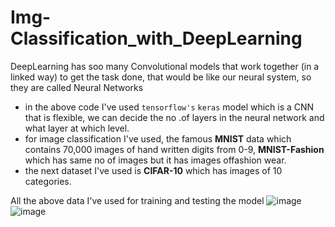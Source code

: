 # Img-Classification_with_DeepLearning
DeepLearning has soo many Convolutional models that work together (in a linked way) to get the task done, that would be like our neural system, so they are called Neural Networks
- in the above code I've used  `tensorflow's` `keras` model which is a CNN that is flexible, we can decide the no .of layers in the neural network and what layer at which level.
- for image classification I've used, the famous **MNIST** data which contains 70,000 images of hand written digits from 0-9, **MNIST-Fashion** which has same no of images but it has images offashion wear.
- the next dataset I've used is **CIFAR-10** which has images of 10 categories.

All the above data I've used for training and testing the model
![image](https://github.com/user-attachments/assets/30ec0e56-c466-4960-bb2d-3ce0c34e892d)
![image](https://github.com/user-attachments/assets/5b3d0f96-0d25-47a9-864a-8d06575c877f)

